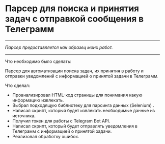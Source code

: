 # Парсер для поиска и принятия задач с отправкой сообщения в Телеграмм

---
*Парсер предоставляется как образец моих работ.*

---
Что необходимо было сделать:

Парсер для автоматизации поиска задач, их принятия в работу и отправки уведомлений с информацией о принятой задачи в Телеграмм.

Что сделал:
- Проанализировал HTML-код страницы для понимания какую информацию извлекать.
- Выбрал подходящую библиотеку для парсинга данных (Selenium) .
- Написал скрипт, который будет извлекать необходимые данные из источника.
- Получил токен для работы с Telegram Bot API.
- Написал скрипт, который будет отправлять уведомления в Телеграмм с информацией о принятой задачи.
- Реализовал обработку ошибок.
